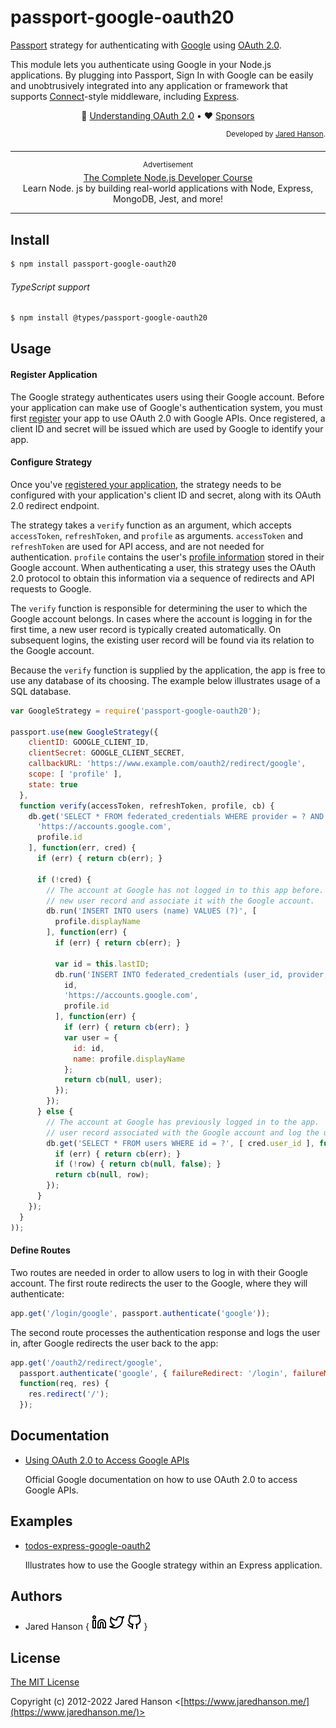 # passport-google-oauth20

[Passport](https://www.passportjs.org/) strategy for authenticating with
[Google](https://www.google.com/) using [OAuth 2.0](https://www.passportjs.org/packages/passport-oauth2/).

This module lets you authenticate using Google in your Node.js applications.
By plugging into Passport, Sign In with Google can be easily and unobtrusively
integrated into any application or framework that supports
[Connect](https://github.com/senchalabs/connect#readme)-style middleware,
including [Express](https://expressjs.com/).

<div align="center">
  
:brain: [Understanding OAuth 2.0](https://www.passportjs.org/concepts/oauth2/?utm_source=github&utm_medium=referral&utm_campaign=passport-google-oauth20&utm_content=nav-concept) •
:heart: [Sponsors](https://www.passportjs.org/sponsors/?utm_source=github&utm_medium=referral&utm_campaign=passport-google-oauth20&utm_content=nav-sponsors)

</div>

<p align="right">
  <sup>Developed by <a href="#authors">Jared Hanson</a>.</sub>
</p>

---

<p align="center">
  <sup>Advertisement</sup>
  <br>
  <a href="https://click.linksynergy.com/link?id=D*o7yui4/NM&offerid=507388.922484&type=2&murl=https%3A%2F%2Fwww.udemy.com%2Fcourse%2Fthe-complete-nodejs-developer-course-2%2F&u1=21vl3Skt2fz9CZkPcetSToKITTB1Zqdi0ZpnMwjAMqG7p2N3J2BC5">The Complete Node.js Developer Course</a><br>Learn Node. js by building real-world applications with Node, Express, MongoDB, Jest, and more!
</p>

---

## Install

```sh
$ npm install passport-google-oauth20
```

###### TypeScript support

```sh
$ npm install @types/passport-google-oauth20
```

## Usage

#### Register Application

The Google strategy authenticates users using their Google account.  Before your
application can make use of Google's authentication system, you must first
[register](https://support.google.com/cloud/answer/6158849) your app to use
OAuth 2.0 with Google APIs.  Once registered, a client ID and secret will be
issued which are used by Google to identify your app.

#### Configure Strategy

Once you've [registered your application](#register-application), the strategy
needs to be configured with your application's client ID and secret, along with
its OAuth 2.0 redirect endpoint.

The strategy takes a `verify` function as an argument, which accepts
`accessToken`, `refreshToken`, and `profile` as arguments.  `accessToken` and
`refreshToken` are used for API access, and are not needed for authentication.
`profile` contains the user's [profile information](https://www.passportjs.org/reference/normalized-profile/)
stored in their Google account.  When authenticating a user, this strategy uses
the OAuth 2.0 protocol to obtain this information via a sequence of redirects
and API requests to Google.

The `verify` function is responsible for determining the user to which the
Google account belongs.  In cases where the account is logging in for the
first time, a new user record is typically created automatically.  On subsequent
logins, the existing user record will be found via its relation to the Google
account.

Because the `verify` function is supplied by the application, the app is free to
use any database of its choosing.  The example below illustrates usage of a SQL
database.

```javascript
var GoogleStrategy = require('passport-google-oauth20');

passport.use(new GoogleStrategy({
    clientID: GOOGLE_CLIENT_ID,
    clientSecret: GOOGLE_CLIENT_SECRET,
    callbackURL: 'https://www.example.com/oauth2/redirect/google',
    scope: [ 'profile' ],
    state: true
  },
  function verify(accessToken, refreshToken, profile, cb) {
    db.get('SELECT * FROM federated_credentials WHERE provider = ? AND subject = ?', [
      'https://accounts.google.com',
      profile.id
    ], function(err, cred) {
      if (err) { return cb(err); }
      
      if (!cred) {
        // The account at Google has not logged in to this app before.  Create a
        // new user record and associate it with the Google account.
        db.run('INSERT INTO users (name) VALUES (?)', [
          profile.displayName
        ], function(err) {
          if (err) { return cb(err); }

          var id = this.lastID;
          db.run('INSERT INTO federated_credentials (user_id, provider, subject) VALUES (?, ?, ?)', [
            id,
            'https://accounts.google.com',
            profile.id
          ], function(err) {
            if (err) { return cb(err); }
            var user = {
              id: id,
              name: profile.displayName
            };
            return cb(null, user);
          });
        });
      } else {
        // The account at Google has previously logged in to the app.  Get the
        // user record associated with the Google account and log the user in.
        db.get('SELECT * FROM users WHERE id = ?', [ cred.user_id ], function(err, row) {
          if (err) { return cb(err); }
          if (!row) { return cb(null, false); }
          return cb(null, row);
        });
      }
    });
  }
));
```

#### Define Routes

Two routes are needed in order to allow users to log in with their Google
account.  The first route redirects the user to the Google, where they will
authenticate:

```js
app.get('/login/google', passport.authenticate('google'));
```

The second route processes the authentication response and logs the user in,
after Google redirects the user back to the app:

```js
app.get('/oauth2/redirect/google',
  passport.authenticate('google', { failureRedirect: '/login', failureMessage: true }),
  function(req, res) {
    res.redirect('/');
  });
```

## Documentation

* [Using OAuth 2.0 to Access Google APIs](https://developers.google.com/identity/protocols/oauth2/)

  Official Google documentation on how to use OAuth 2.0 to access Google APIs.

## Examples

* [todos-express-google-oauth2](https://github.com/passport/todos-express-google-oauth2)

  Illustrates how to use the Google strategy within an Express application.

## Authors

- Jared Hanson { [![LinkedIn](https://raw.githubusercontent.com/jaredhanson/jaredhanson/master/images/linkedin-12x12.svg)](https://www.linkedin.com/in/jaredhanson) [![Twitter](https://raw.githubusercontent.com/jaredhanson/jaredhanson/master/images/twitter-12x12.svg)](https://twitter.com/jaredhanson) [![GitHub](https://raw.githubusercontent.com/jaredhanson/jaredhanson/master/images/github-12x12.svg)](https://github.com/jaredhanson) }

## License

[The MIT License](http://opensource.org/licenses/MIT)

Copyright (c) 2012-2022 Jared Hanson <[https://www.jaredhanson.me/](https://www.jaredhanson.me/)>
